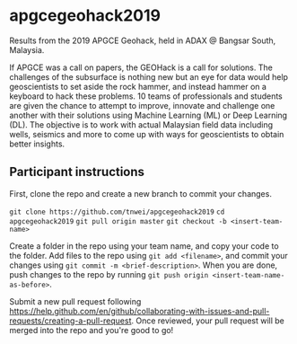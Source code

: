 # apgcegeohack2019

Results from the 2019 APGCE Geohack, held in ADAX @ Bangsar South, Malaysia.

If APGCE was a call on papers, the GEOHack is a call for solutions. The challenges of the subsurface is nothing new but an eye for data would help geoscientists to set aside the rock hammer, and instead hammer on a keyboard to hack these problems. 10 teams of professionals and students are given the chance to attempt to improve, innovate and challenge one another with their solutions using Machine Learning (ML) or Deep Learning (DL). The objective is to work with actual Malaysian field data including wells, seismics and more to come up with ways for geoscientists to obtain better insights.

## Participant instructions

First, clone the repo and create a new branch to commit your changes.

`git clone https://github.com/tnwei/apgcegeohack2019`
`cd apgcegeohack2019`
`git pull origin master`
`git checkout -b <insert-team-name>`

Create a folder in the repo using your team name, and copy your code to the folder. Add files to the repo using `git add <filename>`, and commit your changes using `git commit -m <brief-description>`. When you are done, push changes to the repo by running `git push origin <insert-team-name-as-before>`. 

Submit a new pull request following https://help.github.com/en/github/collaborating-with-issues-and-pull-requests/creating-a-pull-request. Once reviewed, your pull request will be merged into the repo and you're good to go! 

